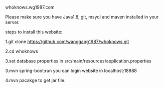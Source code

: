whoknows.wg1987.com

Please make sure you have Java1.8, git, msyql and maven installed in your server.

steps to install this website:

1.git clone https://github.com/wanggang1987/whoknows.git

2.cd whoknows

3.set database properties in src/main/resources/application.properties

3.mvn spring-boot:run
you can login website in localhost:18888

4.mvn pacakge to get jar file.
